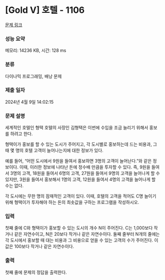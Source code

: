 # [Gold V] 호텔 - 1106 

[문제 링크](https://www.acmicpc.net/problem/1106) 

### 성능 요약

메모리: 14236 KB, 시간: 128 ms

### 분류

다이나믹 프로그래밍, 배낭 문제

### 제출 일자

2024년 4월 9일 14:02:15

### 문제 설명

<p>세계적인 호텔인 형택 호텔의 사장인 김형택은 이번에 수입을 조금 늘리기 위해서 홍보를 하려고 한다.</p>

<p>형택이가 홍보를 할 수 있는 도시가 주어지고, 각 도시별로 홍보하는데 드는 비용과, 그 때 몇 명의 호텔 고객이 늘어나는지에 대한 정보가 있다.</p>

<p>예를 들어, “어떤 도시에서 9원을 들여서 홍보하면 3명의 고객이 늘어난다.”와 같은 정보이다. 이때, 이러한 정보에 나타난 돈에 정수배 만큼을 투자할 수 있다. 즉, 9원을 들여서 3명의 고객, 18원을 들여서 6명의 고객, 27원을 들여서 9명의 고객을 늘어나게 할 수 있지만, 3원을 들여서 홍보해서 1명의 고객, 12원을 들여서 4명의 고객을 늘어나게 할 수는 없다.</p>

<p>각 도시에는 무한 명의 잠재적인 고객이 있다. 이때, 호텔의 고객을 적어도 C명 늘이기 위해 형택이가 투자해야 하는 돈의 최솟값을 구하는 프로그램을 작성하시오.</p>

### 입력 

 <p>첫째 줄에 C와 형택이가 홍보할 수 있는 도시의 개수 N이 주어진다. C는 1,000보다 작거나 같은 자연수이고, N은 20보다 작거나 같은 자연수이다. 둘째 줄부터 N개의 줄에는 각 도시에서 홍보할 때 대는 비용과 그 비용으로 얻을 수 있는 고객의 수가 주어진다. 이 값은 100보다 작거나 같은 자연수이다.</p>

### 출력 

 <p>첫째 줄에 문제의 정답을 출력한다.</p>


